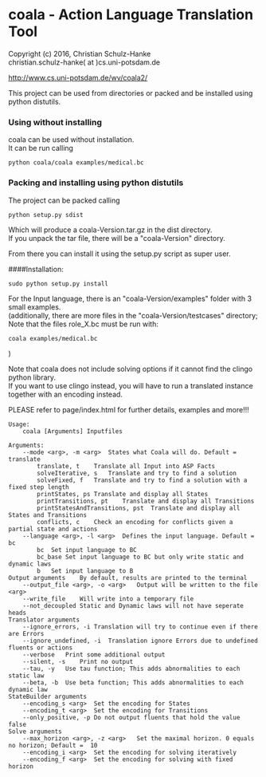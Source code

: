 # coala - Action Language Translation Tool

Copyright (c) 2016, Christian Schulz-Hanke<br>
christian.schulz-hanke( at )cs.uni-potsdam.de

http://www.cs.uni-potsdam.de/wv/coala2/

This project can be used from directories or
packed and be installed using python distutils.

### Using without installing

coala can be used without installation.<br>
It can be run calling

	python coala/coala examples/medical.bc

### Packing and installing using python distutils

The project can be packed calling

    python setup.py sdist

Which will produce a coala-Version.tar.gz in the dist directory.<br>
If you unpack the tar file, there will be a "coala-Version" directory.

From there you can install it using the setup.py script as super user.

####Installation:

    sudo python setup.py install

For the Input language, there is an "coala-Version/examples" folder with 3 small examples.<br>
(additionally, there are more files in the "coala-Version/testcases" directory;<br>
Note that the files role_X.bc must be run with:

	coala examples/medical.bc
	
)

Note that coala does not include solving options if it cannot find the clingo python library.<br>
If you want to use clingo instead, you will have to run a translated instance together with an encoding instead.


PLEASE refer to page/index.html for further details, examples and more!!!


```
Usage:
	coala [Arguments] Inputfiles
	
Arguments:
	--mode <arg>, -m <arg>	States what Coala will do. Default =  translate
		translate, t	Translate all Input into ASP Facts
		solveIterative, s	Translate and try to find a solution
		solveFixed, f	Translate and try to find a solution with a fixed step length
		printStates, ps	Translate and display all States
		printTransitions, pt	Translate and display all Transitions
		printStatesAndTransitions, pst	Translate and display all States and Transitions
		conflicts, c	Check an encoding for conflicts given a partial state and actions
	--language <arg>, -l <arg>	Defines the input language. Default =  bc
		bc	Set input language to BC
		bc_base	Set input language to BC but only write static and dynamic laws
		b	Set input language to B
Output arguments	By default, results are printed to the terminal
	--output_file <arg>, -o <arg>	Output will be written to the file <arg>
	--write_file	Will write into a temporary file
	--not_decoupled	Static and Dynamic laws will not have seperate heads
Translator arguments
	--ignore_errors, -i	Translation will try to continue even if there are Errors
	--ignore_undefined, -i	Translation ignore Errors due to undefined fluents or actions
	--verbose	Print some additional output
	--silent, -s	Print no output
	--tau, -y	Use tau function; This adds abnormalities to each static law
	--beta, -b	Use beta function; This adds abnormalities to each dynamic law
StateBuilder arguments
	--encoding_s <arg>	Set the encoding for States
	--encoding_t <arg>	Set the encoding for Transitions
	--only_positive, -p	Do not output fluents that hold the value false
Solve arguments
	--max_horizon <arg>, -z <arg>	Set the maximal horizon. 0 equals no horizon; Default =  10
	--encoding_i <arg>	Set the encoding for solving iteratively
	--encoding_f <arg>	Set the encoding for solving with fixed horizon
```
